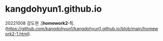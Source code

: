 # kangdohyun1.github.io

20221008 강도현
.[**homework2-1**].(https://github.com/kangdohyun1/kangdohyun1.github.io/blob/main/homework2-1.html).
